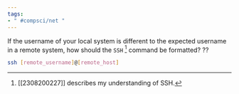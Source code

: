 ```yaml
---
tags:
- " #compsci/net "
---
```


If the username of your local system is different to the expected username in a remote system, how should the `SSH` [^1] command be formatted?
??
```bash
ssh [remote_username]@[remote_host]
```

[^1]: [[2308200227]] describes my understanding of SSH.